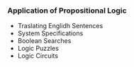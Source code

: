 ### Application of Propositional Logic

- Traslating Englidh Sentences
- System Specifications
- Boolean Searches 
- Logic Puzzles
- Logic Circuits
